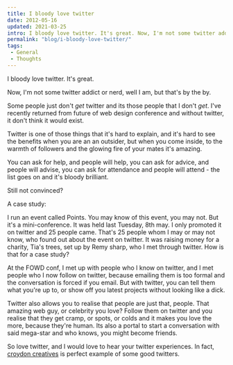 ```yaml
---
title: I bloody love twitter
date: 2012-05-16
updated: 2021-03-25
intro: I bloody love twitter. It's great. Now, I'm not some twitter addict or nerd, well I am, but that's by the by.
permalink: "blog/i-bloody-love-twitter/"
tags:
 - General
 - Thoughts
---
```


I bloody love twitter. It's great.

Now, I'm not some twitter addict or nerd, well I am, but that's by the by.

Some people just don't _get_ twitter and its those people that I don't _get_. I've recently returned from future of web design conference and without twitter, it don't think it would exist.

Twitter is one of those things that it's hard to explain, and it's hard to see the benefits when you are an an outsider, but when you come inside, to the warmth of followers and the glowing fire of your mates it's amazing.

You can ask for help, and people will help, you can ask for advice, and people will advise, you can ask for attendance and people will attend - the list goes on and it's bloody brilliant.

Still not convinced?

A case study:

I run an event called Points. You may know of this event, you may not. But it's a mini-conference. It was held last Tuesday, 8th may. I only promoted it on twitter and 25 people came. That's 25 people whom I may or may not know, who found out about the event on twitter. It was raising money for a charity, Tia's trees, set up by Remy sharp, who I met through twitter. How is that for a case study?

At the FOWD conf, I met up with people who I know on twitter, and I met people who I now follow on twitter, because emailing them is too formal and the conversation is forced if you email. But with twitter, you can tell them what you're up to, or show off you latest projects without looking like a dick.

Twitter also allows you to realise that people are just that, people. That amazing web guy, or celebrity you love? Follow them on twitter and you realise that they get cramp, or spots, or colds and it makes you love the more, because they're human. Its also a portal to start a conversation with said mega-star and who knows, you might become friends.

So love twitter, and I would love to hear your twitter experiences. In fact, [croydon creatives](http://croydoncreativ.es/) is perfect example of some good twitters.
